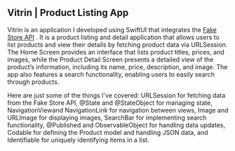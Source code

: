 ## Vitrin | Product Listing App

Vitrin is an application I developed using SwiftUI that integrates the [Fake Store API](https://fakestoreapi.com) . It is a product listing and detail application that allows users to list products and view their details by fetching product data via URLSession. The Home Screen provides an interface that lists product titles, prices, and images, while the Product Detail Screen presents a detailed view of the product’s information, including its name, price, description, and image. The app also features a search functionality, enabling users to easily search through products.

Here are just some of the things I've covered: URLSession for fetching data from the Fake Store API, @State and @StateObject for managing state, NavigationViewand NavigationLink for navigation between views, Image and URLImage for displaying images, SearchBar for implementing search functionality, @Published and ObservableObject for handling data updates, Codable for defining the Product model and handling JSON data, and Identifiable for uniquely identifying items in a list.
